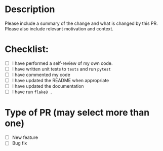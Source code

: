 # Description

Please include a summary of the change and what is changed by this PR. Please also include relevant motivation and context.


# Checklist:


* [ ] I have performed a self-review of my own code.
* [ ] I have written unit tests to `tests` and run `pytest`
* [ ] I have commented my code
* [ ] I have updated the README when appropriate
* [ ] I have updated the documentation 
* [ ] I have run `flake8 .`

# Type of PR (may select more than one)

* [ ] New feature
* [ ] Bug fix